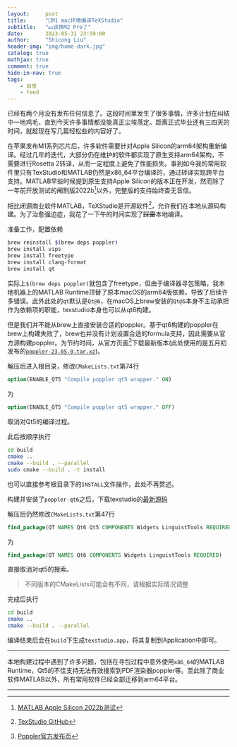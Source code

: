 ```yaml
---
layout:     post
title:      "🍎M1 mac环境编译TeXStudio"
subtitle:   "💵该换M2 Pro了"
date:       2023-05-31 23:59:00
author:     "Shicong Liu"
header-img: "img/home-dark.jpg"
catalog: true
mathjax: true
comment: true
hide-in-nav: true
tags:
    - 日常
    - feed
---
```




已经有两个月没有发布任何信息了。这段时间里发生了很多事情，许多计划在纠结中一地鸡毛，直到今天许多事情都没能真正尘埃落定。距离正式毕业还有三四天的时间，就趁现在写几篇轻松些的内容好了。



在苹果发布M1系列芯片后，许多软件需要针对Apple Silicon的arm64架构重新编译。经过几年的迭代，大部分仍在维护的软件都实现了原生支持arm64架构，不需要进行Rosetta 2转译，从而一定程度上避免了性能损失。事到如今我的常用软件里只有TexStudio和MATLAB仍然是x86_64平台编译的，通过转译实现跨平台支持。MATLAB早些时候提到原生支持Apple Silicon的版本正在开发，然而除了一年前开放测试的阉割版2022b[^1]以外，完整版的支持始终杳无音信。

相比闭源商业软件MATLAB，TeXStudio是开源软件[^2]，允许我们在本地从源码构建。为了治愈强迫症，我花了一下午的时间实现了~~踩雷~~本地编译。

准备工作，配置依赖

```bash
brew reinstall $(brew deps poppler)
brew install vips
brew install freetype
brew install clang-format
brew install qt
```

实际上`$(brew deps poppler)`就包含了freetype，但由于编译器寻包策略，我本地机器上的MATLAB Runtime顶替了原本macOS的arm64版依赖，导致了后续许多错误。此外此处的`qt`默认是`Qt@6`，在macOS上brew安装的`Qt@5`本身不主动承担作为依赖项的职能，texstudio本身也可以从qt6构建。

但是我们并不能从brew上直接安装合适的poppler。基于qt6构建的poppler在brew上构建失败了，brew也并没有计划设置合适的formula支持，因此需要从官方源构建poppler。为节约时间，从官方页面[^3]下载最新版本(此处使用的是五月初发布的[`poppler-23.05.0.tar.xz`](https://poppler.freedesktop.org/poppler-23.05.0.tar.xz))。

解压后进入根目录，修改`CMakeLists.txt`第74行

```cmake
option(ENABLE_QT5 "Compile poppler qt5 wrapper." ON)
```

为

```cmake
option(ENABLE_QT5 "Compile poppler qt5 wrapper." OFF)
```

取消对Qt5的编译过程。

此后按顺序执行

```bash
cd build
cmake ..
cmake --build . --parallel
sudo cmake --build . -t install
```

也可以直接参考根目录下的`INSTALL`文件操作，此处不再赘述。

构建并安装了`poppler-qt6`之后，下载texstudio的[最新源码](https://github.com/texstudio-org/texstudio/releases/tag/4.5.2)

解压后仍然修改`CMakeLists.txt`第47行

```cmake
find_package(QT NAMES Qt6 Qt5 COMPONENTS Widgets LinguistTools REQUIRED)
```

为

```cmake
find_package(QT NAMES Qt6 COMPONENTS Widgets LinguistTools REQUIRED)
```

直接取消对qt5的搜索。

> 不同版本的CMakeLists可能会有不同，请根据实际情况调整

完成后执行

```bash
cd build
cmake ..
cmake --build . --parallel
```

编译结束后会在`build`下生成`texstudio.app`，将其复制到Application中即可。

---

本地构建过程中遇到了许多问题，包括在寻包过程中意外使用`x86_64`的MATLAB Runtime，Qt5的不佳支持无法有效搜索到PDF渲染器poppler等。至此除了商业软件MATLAB以外，所有常用软件已经全部迁移到arm64平台。



---

[^1]:[MATLAB Apple Silicon 2022b测试](https://ww2.mathworks.cn/support/apple-silicon-r2022b-beta.html)
[^2]:[TexStudio GitHub](https://github.com/texstudio-org/texstudio)
[^3]:[Poppler官方发布页](https://poppler.freedesktop.org/)
